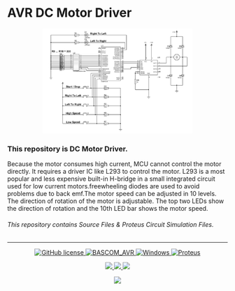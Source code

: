 # AVR DC Motor Driver

<p align="center">
<img src="./Pic.jpg" height="240">
</br>
</p>


### This repository is DC Motor Driver.


Because the motor consumes high current, MCU cannot control the motor directly. It requires a driver IC like L293 to control the motor. L293 is a most popular and less expensive built-in H-bridge in a small integrated circuit used for low current motors.freewheeling diodes are used to avoid problems due to back emf.The motor speed can be adjusted in 10 levels. The direction of rotation of the motor is adjustable. The top two LEDs show the direction of rotation and the 10th LED bar shows the motor speed.
###### This repository contains Source Files & Proteus Circuit Simulation Files. 

---

<p align="center">
<a href="./LICENSE.md">
<img alt="GitHub license" src="https://img.shields.io/github/license/khalilian-ah/Bascom_avr-DC-Motor-Driver.2?style=badge">
</a>
<a href="https://www.mcselec.com/">
<img alt="BASCOM_AVR" src="https://img.shields.io/badge/BASCOM_AVR-2.0.8.5-badcff.svg">
</a>
<a href="https://www.microsoft.com/">    
<img alt="Windows" src="https://img.shields.io/badge/OS-Windows-blue.svg">
</a>
<a href="https://www.labcenter.com/">
<img alt="Proteus" src="https://img.shields.io/badge/Proteus-8.13 SP0-006175.svg">
</a>
</p>

<p align="center">
<a href="mailto:khalilian.ah@gmail.com"> 
<img src="https://img.shields.io/badge/-Gmail-gray.svg?colorA=gray&colorB=red&style=for-the-badge&logo=Gmail"/>
</a>
<a href="https://www.instagram.com/khalilian.ah/">
<img src="https://img.shields.io/badge/-Instagram-gray.svg?colorA=gray&colorB=blueviolet&style=for-the-badge&logo=Instagram"/>
</a>
<a href="https://www.linkedin.com/in/hossein-khalilian-526360243/">
<img src="https://img.shields.io/badge/-linkedin-gray.svg?colorA=gray&colorB=blue&style=for-the-badge&logo=linkedin"/>
</a>

</p>

<p align="center">
<a href="https://www.buymeacoffee.com/khalilian">
<img src="https://img.shields.io/badge/-BuyMeaCoffee-gray.svg?colorA=gray&colorB=yellow&style=for-the-badge&logo=BuyMeaCoffee"/>
</a>
</p>
</br>
